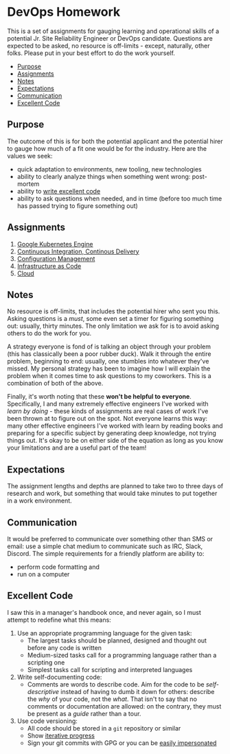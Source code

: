 # DevOps Homework

This is a set of assignments for gauging learning and operational skills of a potential Jr. Site Reliability Engineer or DevOps candidate. Questions are expected to be asked, no resource is off-limits - except, naturally, other folks. Please put in your best effort to do the work yourself.

<!-- toc -->

- [Purpose](#purpose)
- [Assignments](#assignments)
- [Notes](#notes)
- [Expectations](#expectations)
- [Communication](#communication)
- [Excellent Code](#excellent-code)

<!-- tocstop -->

## Purpose

The outcome of this is for both the potential applicant and the potential hirer to gauge how much of a fit one would be for the industry. Here are the values we seek:

- quick adaptation to environments, new tooling, new technologies
- ability to clearly analyze things when something went wrong: post-mortem
- ability to [write excellent code](#excellent-code)
- ability to ask questions when needed, and in time (before too much time has passed trying to figure something out)

## Assignments

1. [Google Kubernetes Engine](gke.md)
1. [Continuous Integration, Continous Delivery](ci.md)
1. [Configuration Management](cm.md)
1. [Infrastructure as Code](iac.md)
1. [Cloud](cloud.md)

## Notes

No resource is off-limits, that includes the potential hirer who sent you this. Asking questions is a _must_, some even set a timer for figuring something out: usually, thirty minutes. The only limitation we ask for is to avoid asking others to do the work for you.

A strategy everyone is fond of is talking an object through your problem (this has classically been a poor rubber duck). Walk it through the entire problem, beginning to end: usually, one stumbles into whatever they've missed. My personal strategy has been to imagine how I will explain the problem when it comes time to ask questions to my coworkers. This is a combination of both of the above.

Finally, it's worth noting that these **won't be helpful to everyone**. Specifically, I and many extremely effective engineers I've worked with *learn by doing* - these kinds of assignments are real cases of work I've been thrown at to figure out on the spot. Not everyone learns this way: many other effective engineers I've worked with learn by reading books and preparing for a specific subject by generating deep knowledge, not trying things out. It's okay to be on either side of the equation as long as you know your limitations and are a useful part of the team!

## Expectations

The assignment lengths and depths are planned to take two to three days of research and work, but something that would take minutes to put together in a work environment.

## Communication

It would be preferred to communicate over something other than SMS or email: use a simple chat medium to communicate such as IRC, Slack, Discord. The simple requirements for a friendly platform are ability to:

- perform code formatting and
- run on a computer

## Excellent Code

I saw this in a manager's handbook once, and never again, so I must attempt to redefine what this means:

1. Use an appropriate programming language for the given task:
    - The largest tasks should be planned, designed and thought out before any code is written
    - Medium-sized tasks call for a programming language rather than a scripting one
    - Simplest tasks call for scripting and interpreted languages
1. Write self-documenting code:
    - Comments are words to describe code. Aim for the code to be _self-descriptive_ instead of having to dumb it down for others: describe the _why_ of your code, not the _what_. That isn't to say that no comments or documentation are allowed: on the contrary, they must be present as a _guide_ rather than a tour.
1. Use code versioning:
    - All code should be stored in a `git` repository or similar
    - Show [iterative progress](https://chris.beams.io/posts/git-commit/)
    - Sign your git commits with GPG or you can be [easily impersonated](https://github.com/smaslennikov/faking-gabriel-fok)
